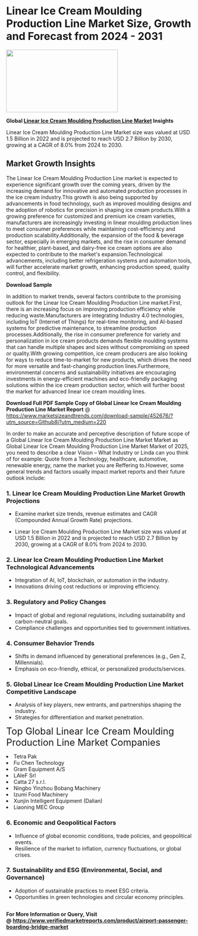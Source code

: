 <H1>Linear Ice Cream Moulding Production Line Market Size, Growth and Forecast from 2024 - 2031</H1><img class="aligncenter size-medium wp-image-584254" src="https://thirdeyenews.in/wp-content/uploads/2024/09/Global-Market-Research-300x168.jpeg" alt="" width="300" height="168" /><p><strong>Global&nbsp;<a href="https://www.marketsizeandtrends.com/download-sample/452676/?utm_source=Github8j?utm_medium=220">Linear Ice Cream Moulding Production Line Market</a> Insights</strong></p><p>Linear Ice Cream Moulding Production Line Market size was valued at USD 1.5 Billion in 2022 and is projected to reach USD 2.7 Billion by 2030, growing at a CAGR of 8.0% from 2024 to 2030.</p><p><h2>Market Growth Insights</h2> <p>The Linear Ice Cream Moulding Production Line market is expected to experience significant growth over the coming years, driven by the increasing demand for innovative and automated production processes in the ice cream industry.This growth is also being supported by advancements in food technology, such as improved moulding designs and the adoption of robotics for precision in shaping ice cream products.With a growing preference for customized and premium ice cream varieties, manufacturers are increasingly investing in linear moulding production lines to meet consumer preferences while maintaining cost-efficiency and production scalability.Additionally, the expansion of the food & beverage sector, especially in emerging markets, and the rise in consumer demand for healthier, plant-based, and dairy-free ice cream options are also expected to contribute to the market's expansion.Technological advancements, including better refrigeration systems and automation tools, will further accelerate market growth, enhancing production speed, quality control, and flexibility.</p> <p><strong>Download Sample</strong></p> <p>In addition to market trends, several factors contribute to the promising outlook for the Linear Ice Cream Moulding Production Line market.First, there is an increasing focus on improving production efficiency while reducing waste.Manufacturers are integrating Industry 4.0 technologies, including IoT (Internet of Things) for real-time monitoring, and AI-based systems for predictive maintenance, to streamline production processes.Additionally, the rise in consumer preference for variety and personalization in ice cream products demands flexible moulding systems that can handle multiple shapes and sizes without compromising on speed or quality.With growing competition, ice cream producers are also looking for ways to reduce time-to-market for new products, which drives the need for more versatile and fast-changing production lines.Furthermore, environmental concerns and sustainability initiatives are encouraging investments in energy-efficient machines and eco-friendly packaging solutions within the ice cream production sector, which will further boost the market for advanced linear ice cream moulding lines.</p> <p><span class=""><strong>Download Full PDF Sample Copy of Global Linear Ice Cream Moulding Production Line Market Report</strong> @ <a href="https://www.marketsizeandtrends.com/download-sample/452676/?utm_source=Github8j?utm_medium=220" target="_blank">https://www.marketsizeandtrends.com/download-sample/452676/?utm_source=Github8j?utm_medium=220</a></span></p><p>In order to make an accurate and perceptive description of future scope of a Global&nbsp;Linear Ice Cream Moulding Production Line Market Market as Global&nbsp;Linear Ice Cream Moulding Production Line Market Market of 2025, you need to describe a clear Vision &ndash; What Industry or Linda can you think of for example: Quote from a Technology, healthcare, automotive, renewable energy, name the market you are Reffering to.However, some general trends and factors usually impact market reports and their future outlook include:</p><h3>1.&nbsp;<strong>Linear Ice Cream Moulding Production Line Market Growth Projections</strong></h3><ul><li>Examine market size trends, revenue estimates and CAGR (Compounded Annual Growth Rate) projections.</li><li><p>Linear Ice Cream Moulding Production Line Market size was valued at USD 1.5 Billion in 2022 and is projected to reach USD 2.7 Billion by 2030, growing at a CAGR of 8.0% from 2024 to 2030.</p></li></ul><h3>2.&nbsp;<strong>Linear Ice Cream Moulding Production Line Market Technological Advancements</strong></h3><ul><li>Integration of AI, IoT, blockchain, or automation in the industry.</li><li>Innovations driving cost reductions or improving efficiency.</li></ul><h3>3.&nbsp;<strong>Regulatory and Policy Changes</strong></h3><ul><li>Impact of global and regional regulations, including sustainability and carbon-neutral goals.</li><li>Compliance challenges and opportunities tied to government initiatives.</li></ul><h3>4.&nbsp;<strong>Consumer Behavior Trends</strong></h3><ul><li>Shifts in demand influenced by generational preferences (e.g., Gen Z, Millennials).</li><li>Emphasis on eco-friendly, ethical, or personalized products/services.</li></ul><h3>5.&nbsp;<strong>Global Linear Ice Cream Moulding Production Line Market Competitive Landscape</strong></h3><ul><li>Analysis of key players, new entrants, and partnerships shaping the industry.</li><li>Strategies for differentiation and market penetration.</li></ul><p data-pm-slice="1 1 []"><span style="color: inherit; font-family: inherit; font-size: 25px;">Top Global Linear Ice Cream Moulding Production Line Market Companies</span></p><div class="" data-test-id=""><p><li>Tetra Pak</li><li> Fu Chen Technology</li><li> Gram Equipment A/S</li><li> LAIeF Srl</li><li> Catta 27 s.r.l.</li><li> Ningbo Yinzhou Bobang Machinery</li><li> Izumi Food Machinery</li><li> Xunjin Intelligent Equipment (Dalian)</li><li> Liaoning MEC Group</li></p></div><h3>6.&nbsp;<strong>Economic and Geopolitical Factors</strong></h3><ul><li>Influence of global economic conditions, trade policies, and geopolitical events.</li><li>Resilience of the market to inflation, currency fluctuations, or global crises.</li></ul><h3>7.&nbsp;<strong>Sustainability and ESG (Environmental, Social, and Governance)</strong></h3><ul><li>Adoption of sustainable practices to meet ESG criteria.</li><li>Opportunities in green technologies and circular economy principles.</li></ul><h2><strong style="font-size: 14px;">For More Information or Query, Visit @&nbsp;</strong><a style="background-color: #ffffff; font-size: 14px;" href="https://www.marketsizeandtrends.com/report/linear-ice-cream-moulding-production-line-market/" target="_blank">https://www.verifiedmarketreports.com/product/airport-passenger-boarding-bridge-market</a></h2>